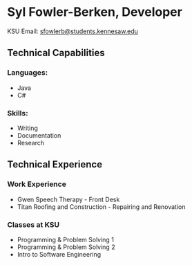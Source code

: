 # Syl Fowler-Berken, Developer
KSU Email: sfowlerb@students.kennesaw.edu
## Technical Capabilities
### Languages:
* Java
* C#
### Skills:
* Writing
* Documentation
* Research
## Technical Experience
### Work Experience
* Gwen Speech Therapy - Front Desk
* Titan Roofing and Construction - Repairing and Renovation
### Classes at KSU
* Programming & Problem Solving 1
* Programming & Problem Solving 2
* Intro to Software Engineering
